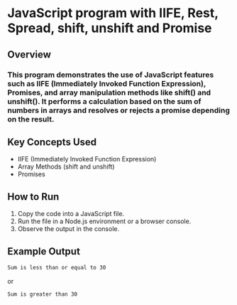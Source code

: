 # JavaScript program with IIFE, Rest, Spread, shift, unshift and Promise

## Overview
### This program demonstrates the use of JavaScript features such as IIFE (Immediately Invoked Function Expression), Promises, and array manipulation methods like shift() and unshift(). It performs a calculation based on the sum of numbers in arrays and resolves or rejects a promise depending on the result.

## Key Concepts Used
- IIFE (Immediately Invoked Function Expression)
- Array Methods (shift and unshift)
- Promises

## How to Run
1. Copy the code into a JavaScript file.
2. Run the file in a Node.js environment or a browser console.
3. Observe the output in the console.

## Example Output
```bash
Sum is less than or equal to 30
```
or
```bash
Sum is greater than 30
```